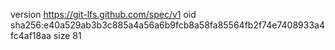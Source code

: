 version https://git-lfs.github.com/spec/v1
oid sha256:e40a529ab3b3c885a4a56a6b9fcb8a58fa85564fb2f74e7408933a4fc4af18aa
size 81
